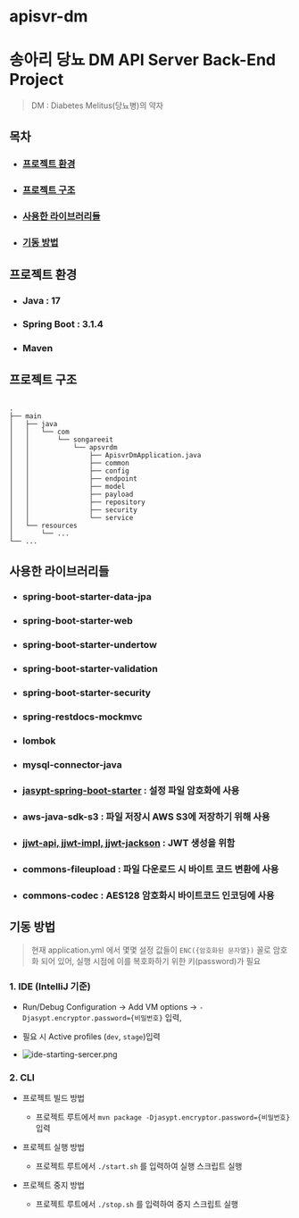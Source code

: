 # apisvr-dm

# 송아리 당뇨 DM API Server Back-End Project
> DM : Diabetes Melitus(당뇨병)의 약자


## 목차

- ### [프로젝트 환경](#프로젝트-환경)
- ### [프로젝트 구조](#프로젝트-구조)
- ### [사용한 라이브러리들](#사용한-라이브러리들)
- ### [기동 방법](#기동-방법)


## 프로젝트 환경

- ### Java : 17
- ### Spring Boot : 3.1.4
- ### Maven


## 프로젝트 구조
```text

.
├── main
│   ├── java
│   │   └── com
│   │       └── songareeit
│   │           └── apsvrdm
│   │               ├── ApisvrDmApplication.java
│   │               ├── common
│   │               ├── config
│   │               ├── endpoint
│   │               ├── model
│   │               ├── payload
│   │               ├── repository
│   │               ├── security
│   │               └── service
│   └── resources
│       └── ...
└── ...
```


## 사용한 라이브러리들

- ### spring-boot-starter-data-jpa
- ### spring-boot-starter-web
- ### spring-boot-starter-undertow
- ### spring-boot-starter-validation
- ### spring-boot-starter-security
- ### spring-restdocs-mockmvc
- ### lombok
- ### mysql-connector-java
- ### [jasypt-spring-boot-starter](https://github.com/ulisesbocchio/jasypt-spring-boot) : 설정 파일 암호화에 사용
- ### aws-java-sdk-s3 : 파일 저장시 AWS S3에 저장하기 위해 사용
- ### [jjwt-api, jjwt-impl, jjwt-jackson](https://github.com/jwtk/jjwt) : JWT 생성을 위함
- ### commons-fileupload : 파일 다운로드 시 바이트 코드 변환에 사용
- ### commons-codec : AES128 암호화시 바이트코드 인코딩에 사용


## 기동 방법

> 현재 application.yml 에서 몇몇 설정 값들이 `ENC({암호화된 문자열})` 꼴로 암호화 되어 있어,
> 실행 시점에 이를 복호화하기 위한 키(password)가 필요

### 1. IDE (IntelliJ 기준)

- Run/Debug Configuration → Add VM options → `-Djasypt.encryptor.password={비밀번호}` 입력,
- 필요 시 Active profiles (`dev`, `stage`)입력

- ![ide-starting-sercer.png](ide-starting-sercer.png)

### 2. CLI

- 프로젝트 빌드 방법
    - 프로젝트 루트에서 `mvn package -Djasypt.encryptor.password={비밀번호}` 입력

- 프로젝트 실행 방법
    - 프로젝트 루트에서 `./start.sh` 를 입력하여 실행 스크립트 실행

- 프로젝트 중지 방법
    - 프로젝트 루트에서 `./stop.sh` 를 입력하여 중지 스크립트 실행
